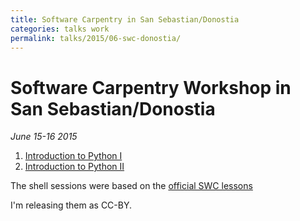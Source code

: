 ```yaml
---
title: Software Carpentry in San Sebastian/Donostia
categories: talks work
permalink: talks/2015/06-swc-donostia/
---
```


# Software Carpentry Workshop in San Sebastian/Donostia

*June 15-16 2015*

1. [Introduction to Python I](/files/talks/2015/06-swc_ss/python-01.pdf)
2. [Introduction to Python II](/files/talks/2015/06-swc_ss/python-02.pdf)

The shell sessions were based on the [official SWC lessons](http://swcarpentry.github.io/shell-novice/)

I'm releasing them as CC-BY.

